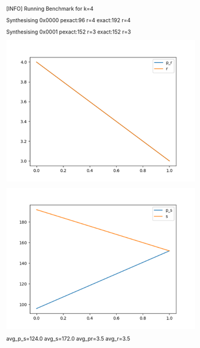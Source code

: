 [INFO] Running Benchmark for k=4

Synthesising 0x0000 pexact:96 r=4 exact:192 r=4

Synthesising 0x0001 pexact:152 r=3 exact:152 r=3

![image1](benchmark_r.png?)

![image2](benchmark_s.png?)

 avg_p_s=124.0 avg_s=172.0 avg_pr=3.5 avg_r=3.5

